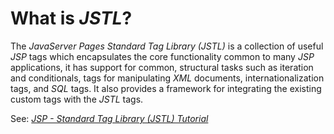 # What is *JSTL*?
The *JavaServer Pages Standard Tag Library (JSTL)* is a collection of useful *JSP* tags which encapsulates the core functionality common to many *JSP* applications, it has support for common, structural tasks such as iteration and conditionals, tags for manipulating *XML* documents, internationalization tags, and *SQL* tags. It also provides a framework for integrating the existing custom tags with the *JSTL* tags.

See: [*JSP - Standard Tag Library (JSTL) Tutorial*](https://www.tutorialspoint.com/jsp/jsp_standard_tag_library.htm)